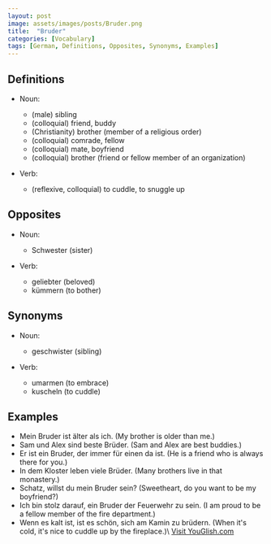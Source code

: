 ```yaml
---
layout: post
image: assets/images/posts/Bruder.png
title:  "Bruder"
categories: [Vocabulary]
tags: [German, Definitions, Opposites, Synonyms, Examples]
---
```


## Definitions

- Noun:
    - (male) sibling
    - (colloquial) friend, buddy
    - (Christianity) brother (member of a religious order)
    - (colloquial) comrade, fellow
    - (colloquial) mate, boyfriend
    - (colloquial) brother (friend or fellow member of an organization)

- Verb:
    - (reflexive, colloquial) to cuddle, to snuggle up
    
## Opposites

- Noun:
    - Schwester (sister)

- Verb:
    - geliebter (beloved)
    - kümmern (to bother)
    
## Synonyms

- Noun:
    - geschwister (sibling)
    
- Verb:
    - umarmen (to embrace)
    - kuscheln (to cuddle)

## Examples

- Mein Bruder ist älter als ich. (My brother is older than me.)
- Sam und Alex sind beste Brüder. (Sam and Alex are best buddies.)
- Er ist ein Bruder, der immer für einen da ist. (He is a friend who is always there for you.)
- In dem Kloster leben viele Brüder. (Many brothers live in that monastery.)
- Schatz, willst du mein Bruder sein? (Sweetheart, do you want to be my boyfriend?)
- Ich bin stolz darauf, ein Bruder der Feuerwehr zu sein. (I am proud to be a fellow member of the fire department.)
- Wenn es kalt ist, ist es schön, sich am Kamin zu brüdern. (When it's cold, it's nice to cuddle up by the fireplace.)\ <a id="yg-widget-0" class="youglish-widget" data-query="Bruder" data-lang="german" data-components="8412" data-auto-start="0" data-bkg-color="theme_light" data-title="How%20to%20pronounce%20Bruder%20in%20German"  rel="nofollow" href="https://youglish.com">Visit YouGlish.com</a><script async src="https://youglish.com/public/emb/widget.js" charset="utf-8"></script>